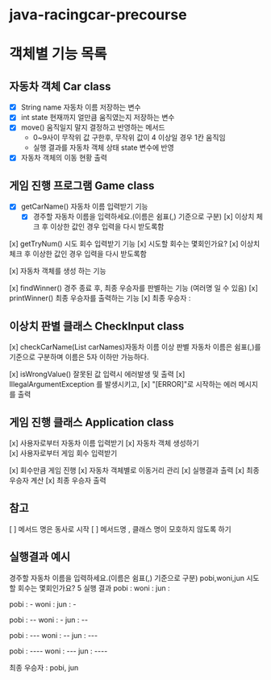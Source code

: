 # java-racingcar-precourse

# 객체별 기능 목록 

## 자동차 객체 Car class
- [x] String name 자동차 이름 저장하는 변수 
- [x] int state 현재까지 얼만큼 움직였는지 저장하는 변수
- [x] move() 움직일지 말지 결정하고 반영하는 메서드 
  * 0~9사이 무작위 값 구한후, 무작위 값이 4 이상일 경우 1칸 움직임 
  * 실행 결과를 자동차 객체 상태 state 변수에 반영
- [x] 자동차 객체의 이동 현황 출력

## 게임 진행 프로그램 Game class
- [x] getCarName() 자동차 이름 입력받기 기능
    - [x] 경주할 자동차 이름을 입력하세요.(이름은 쉼표(,) 기준으로 구분)
    [x] 이상치 체크 후 이상한 값인 경우 입력을 다시 받도록함

[x] getTryNum() 시도 회수 입력받기 기능
    [x] 시도할 회수는 몇회인가요?
    [x] 이상치 체크 후 이상한 값인 경우 입력을 다시 받도록함 

[x] 자동차 객체를 생성 하는 기능

[x] findWinner() 경주 종료 후, 최종 우승자를 판별하는 기능 (여러명 일 수 있음)
[x] printWinner() 최종 우승자를 출력하는 기능 
    [x] 최종 우승자 :


## 이상치 판별 클래스 CheckInput class
[x] checkCarName(List<String> carNames)자동차 이름 이상 판별
    자동차 이름은 쉼표(,)를 기준으로 구분하며 이름은 5자 이하만 가능하다.

[x] isWrongValue() 잘못된 값 입력시 에러발생 및 출력
    [x] IllegalArgumentException 를 발생시키고,
    [x] "[ERROR]"로 시작하는 에러 메시지를 출력 

## 게임 진행 클래스 Application class
[x] 사용자로부터 자동차 이름 입력받기
[x] 자동차 객체 생성하기  
[x] 사용자로부터 게임 회수 입력받기

[x] 회수만큼 게임 진행 
    [x] 자동차 객체별로 이동거리 관리 
    [x] 실행결과 출력 
[x] 최종 우승자 계산
[x] 최종 우승자 출력

## 참고 
[ ] 메서드 명은 동사로 시작
[ ] 메서드명 , 클래스 명이 모호하지 않도록 하기 


## 실행결과 예시 
경주할 자동차 이름을 입력하세요.(이름은 쉼표(,) 기준으로 구분)
pobi,woni,jun
시도할 회수는 몇회인가요?
5
실행 결과
pobi :
woni :
jun :

pobi : -
woni :
jun : -

pobi : --
woni : -
jun : --

pobi : ---
woni : --
jun : ---

pobi : ----
woni : ---
jun : ----

최종 우승자 : pobi, jun